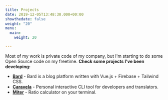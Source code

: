 ```yaml
---
title: Projects
date: 2019-12-05T13:48:30.000+00:00
showthedate: false
weight: "20"
menu:
  main:
    weight: 20

---
```

Most of my work is private code of my company, but I'm starting to do some Open Source code on my freetime. **Check some projects I've been developing:**

* [**Bard**](https://github.com/rafmst/bard "Bard") - Bard is a blog platform written with Vue.js + Firebase + Tailwind CSS.
* [**Caravela**](https://github.com/rafmst/caravela) - Personal interactive CLI tool for developers and translators.
* [**Miter**](https://github.com/rafmst/miter) - Ratio calculator on your terminal.
